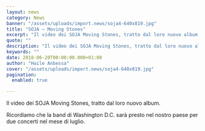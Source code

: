 ```yaml
---
layout: news
category: News
banner: "/assets/uploads/import.news/soja4-640x819.jpg"
title: "SOJA – Moving Stones"
excerpt: "Il video dei SOJA Moving Stones, tratto dal loro nuovo album. Ricordiamo che la band di Washington D.C. sarà presto nel nostro paese per due concerti nel mese di luglio"
quote: ""
description: "Il video dei SOJA Moving Stones, tratto dal loro nuovo album. Ricordiamo che la band di Washington D.C. sarà presto nel nostro paese per due concerti nel mese di luglio"
keywords: ""
date: 2018-06-20T00:00:00.000+01:00
author: "Haile Anbessa"
cover: "/assets/uploads/import.news/soja4-640x819.jpg"
pagination:
  enabled: true

---
```


Il video dei SOJA Moving Stones, tratto dal loro nuovo album.

Ricordiamo che la band di Washington D.C. sarà presto nel nostro paese per due concerti nel mese di luglio.